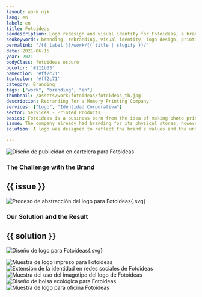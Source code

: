 ```yaml
---
layout: work.njk 
lang: en
label: en
title: Fotoideas
seodescription: Logo redesign and visual identity for Fotoideas, a brand that prints customers' photos on various items like pillows, t-shirts, and caps, with nationwide home delivery in Mexico.
seokeywords: branding, rebranding, visual identity, logo design, printing brand, custom printed products, graphic design, fotoideas, marker, mexico
permalink: "/{{ label }}/work/{{ title | slugify }}/"
date: 2021-06-15
year: 2021
bodyClass: fotoideas oscuro
bgcolor: '#111b33'
namecolor: '#ff2c71'
textcolor: '#ff2c71'
category: Branding
tags: ["work", "branding", "en"]
thumbnail: /assets/work/fotoideas/fotoideas_tb.jpg
description: Rebranding for a Memory Printing Company
services: ["Logo", "Identidad Corporativa"]
sector: Services - Printed Products
basics: Fotoideas is a business born from the idea of making photo printing services more accessible in an era dominated by digital images. Its value as a brand lies in allowing users to upload their photos to a web platform to request prints on paper or choose from a catalog of substrates and products, including canvases, mugs, pillows, and t-shirts. Additionally, it offers home delivery to any part of Mexico.
issue: The company already had branding for its physical stores; however, as an online service, the existing image did not effectively communicate its values. This created the need for an identity aligned with its characteristics and business differentiators.
solution: A logo was designed to reflect the brand’s values and the unique features that set it apart. The logo incorporates a camera to represent an easy way for users to upload their photos, a rectangular shape symbolizing a digital platform (a monitor), and a location pin to highlight the convenience of receiving customized products at home with just a few clicks.

---
```


![Diseño de publicidad en cartelera para Fotoideas](/assets/work/fotoideas/fotoideas_anuncio.jpg)

<div class="column__2">
    <div class="col__left">
        <h3>The Challenge with the Brand</h3>
    </div>
    <div class="col__right">
        <h2>{{ issue }}</h2>
    </div>
</div>

![Proceso de abstracción del logo para Fotoideas](/assets/work/fotoideas/fotoideas_logo_proceso.svg){.svg}

<div class="column__2 work__column__2">
    <div class="col__left">
        <h3>Our Solution and the Result</h3>
    </div>
    <div class="col__right">
        <h2>{{ solution }}</h2>
    </div>
</div>

![Diseño de logo para Fotoideas](/assets/work/fotoideas/fotoideas_logo.svg){.svg}

![Muestra de logo impreso para Fotoideas](/assets/work/fotoideas/fotoideas_logo_impreso.jpg)
![Extensión de la identidad en redes sociales de Fotoideas](/assets/work/fotoideas/fotoideas_redes.jpg)
![Muestra del uso del imagotipo del logo de Fotoideas](/assets/work/fotoideas/fotoideas_mapa.jpg)
![Diseño de bolsa ecológica para Fotoideas](/assets/work/fotoideas/fotoideas_bolso.jpg)
![Muestra de logo para oficina Fotoideas](/assets/work/fotoideas/fotoideas_logo_muro.jpg)